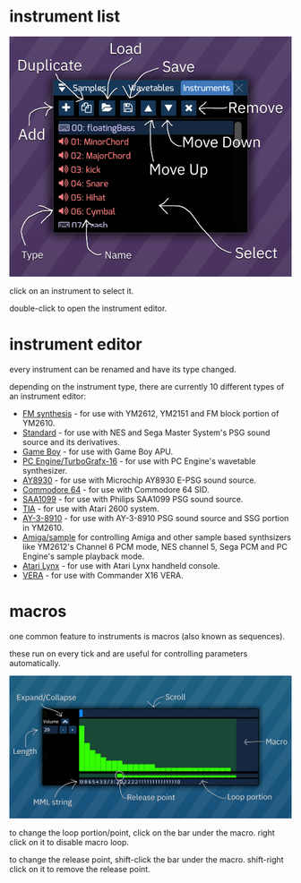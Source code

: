 # instrument list

![instrument list](list.png)

click on an instrument to select it.

double-click to open the instrument editor.

# instrument editor

every instrument can be renamed and have its type changed.

depending on the instrument type, there are currently 10 different types of an instrument editor:

- [FM synthesis](fm.md) - for use with YM2612, YM2151 and FM block portion of YM2610.
- [Standard](standard.md) - for use with NES and Sega Master System's PSG sound source and its derivatives. 
- [Game Boy](game-boy.md) - for use with Game Boy APU.
- [PC Engine/TurboGrafx-16](pce.md) - for use with PC Engine's wavetable synthesizer.
- [AY8930](8930.md) - for use with Microchip AY8930 E-PSG sound source.
- [Commodore 64](c64.md) - for use with Commodore 64 SID.
- [SAA1099](saa.md) - for use with Philips SAA1099 PSG sound source.
- [TIA](tia.md) - for use with Atari 2600 system.
- [AY-3-8910](ay8910.md) - for use with AY-3-8910 PSG sound source and SSG portion in YM2610.
- [Amiga/sample](amiga.md) for controlling Amiga and other sample based synthsizers like YM2612's Channel 6 PCM mode, NES channel 5, Sega PCM and PC Engine's sample playback mode.
- [Atari Lynx](lynx.md) - for use with Atari Lynx handheld console. 
- [VERA](vera.md) - for use with Commander X16 VERA. 

# macros

one common feature to instruments is macros (also known as sequences).

these run on every tick and are useful for controlling parameters automatically.

![macro view](macro.png)

to change the loop portion/point, click on the bar under the macro.
right click on it to disable macro loop.

to change the release point, shift-click the bar under the macro.
shift-right click on it to remove the release point.
